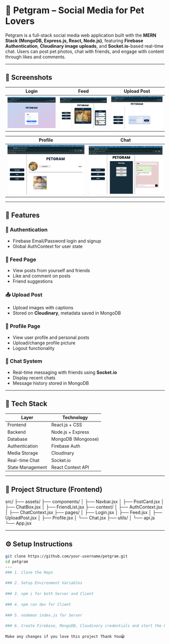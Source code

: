 # 🐾 Petgram – Social Media for Pet Lovers

Petgram is a full-stack social media web application built with the **MERN Stack (MongoDB, Express.js, React, Node.js)**, featuring **Firebase Authentication**, **Cloudinary image uploads**, and **Socket.io**-based real-time chat. Users can post pet photos, chat with friends, and engage with content through likes and comments.

---

## 📸 Screenshots

| Login | Feed | Upload Post |
|:--:|:--:|:--:|
| ![](Login.png) | ![](FeedPage.png) | ![](UploadPost.png) |

| Profile | Chat |
|:--:|:--:|
| ![](Profile.png) | ![](ChatPage.png) |

---

## 🧠 Features

### 🔐 Authentication
- Firebase Email/Password login and signup
- Global AuthContext for user state

### 📰 Feed Page
- View posts from yourself and friends
- Like and comment on posts
- Friend suggestions

### 📤 Upload Post
- Upload images with captions
- Stored on **Cloudinary**, metadata saved in MongoDB

### 👤 Profile Page
- View user profile and personal posts
- Upload/change profile picture
- Logout functionality

### 💬 Chat System
- Real-time messaging with friends using **Socket.io**
- Display recent chats
- Message history stored in MongoDB

---

## 🧱 Tech Stack

| Layer | Technology |
|-------|------------|
| Frontend | React.js + CSS |
| Backend | Node.js + Express |
| Database | MongoDB (Mongoose) |
| Authentication | Firebase Auth |
| Media Storage | Cloudinary |
| Real-time Chat | Socket.io |
| State Management | React Context API |

---

## 📁 Project Structure (Frontend)
src/
├── assets/
├── components/
│ ├── Navbar.jsx
│ ├── PostCard.jsx
│ ├── ChatBox.jsx
│ ├── FriendList.jsx
├── context/
│ ├── AuthContext.jsx
│ ├── ChatContext.jsx
├── pages/
│ ├── Login.jsx
│ ├── Feed.jsx
│ ├── UploadPost.jsx
│ ├── Profile.jsx
│ └── Chat.jsx
├── utils/
│ └── api.js
└── App.jsx


---

## ⚙️ Setup Instructions


```bash
git clone https://github.com/your-username/petgram.git
cd petgram
---
### 1. Clone the Repo

### 2. Setup Environment Variables

### 3. npm i for both Server and Client

### 4. npm run dev for Client

### 5. nodemon index.js for Server

### 6. Create Firebase, MongoDB, Cloudinary credentials and start the PETGRAM

Make any changes if you love this project Thank You😁




